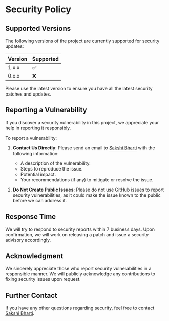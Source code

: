 # Security Policy

## Supported Versions

The following versions of the project are currently supported for security updates:

| Version       | Supported          |
| ------------- | ------------------ |
| 1.x.x         | :white_check_mark: |
| 0.x.x         | :x:                |

Please use the latest version to ensure you have all the latest security patches and updates.

## Reporting a Vulnerability

If you discover a security vulnerability in this project, we appreciate your help in reporting it responsibly.

To report a vulnerability:

1. **Contact Us Directly**: Please send an email to [Sakshi Bharti](mailto:sakshi.bharti@senckenberg.de) with the following information:
   - A description of the vulnerability.
   - Steps to reproduce the issue.
   - Potential impact.
   - Your recommendations (if any) to mitigate or resolve the issue.

2. **Do Not Create Public Issues**: Please do not use GitHub issues to report security vulnerabilities, as it could make the issue known to the public before we can address it.

## Response Time

We will try to respond to security reports within 7 business days. Upon confirmation, we will work on releasing a patch and issue a security advisory accordingly.

## Acknowledgment

We sincerely appreciate those who report security vulnerabilities in a responsible manner. We will publicly acknowledge any contributions to fixing security issues upon request.

## Further Contact

If you have any other questions regarding security, feel free to contact [Sakshi Bharti](mailto:sakshi.bharti@senckenberg.de).

